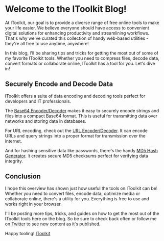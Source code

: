 # Welcome to the IToolkit Blog!

At IToolkit, our goal is to provide a diverse range of free online tools to make your life easier. We believe everyone should have access to convenient digital solutions for enhancing productivity and streamlining workflows. That's why we've curated this collection of handy web-based utilities - they're all free to use anytime, anywhere!

In this blog, I'll be sharing tips and tricks for getting the most out of some of my favorite IToolkit tools. Whether you need to compress files, decode data, convert formats or collaborate online, IToolkit has a tool for you. Let's dive in!

## Securely Encode and Decode Data

IToolkit offers a suite of data encoding and decoding tools perfect for developers and IT professionals.

The [Base64 Encoder/Decoder](https://itoolkit.co/app/base64-encode) makes it easy to securely encode strings and files into a compact Base64 format. This is useful for transmitting data over networks and storing data in databases.

For URL encoding, check out the [URL Encoder/Decoder](https://itoolkit.co/app/url-encode). It can encode URLs and query strings into a proper format for transmission over the internet.

And for hashing sensitive data like passwords, there's the handy [MD5 Hash Generator](https://itoolkit.co/app/md5-hash). It creates secure MD5 checksums perfect for verifying data integrity.

## Conclusion

I hope this overview has shown just how useful the tools on IToolkit can be! Whether you need to convert files, encode data, optimize media or collaborate online, there's a utility for you. Everything is free to use and works right in your browser.

I'll be posting more tips, tricks, and guides on how to get the most out of the IToolkit tools here on the blog. So be sure to check back often or follow me on [Twitter](https://twitter.com/IToolkit_co) to see new content as it's published.

Happy tooling!
[IToolkit](https://itoolkit.co)

